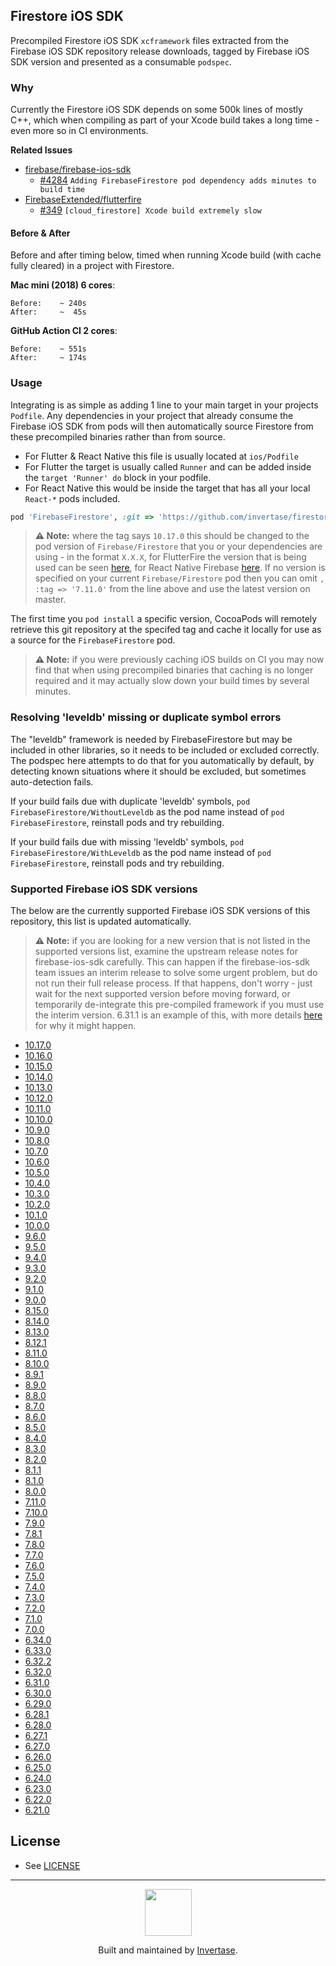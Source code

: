 ## Firestore iOS SDK

Precompiled Firestore iOS SDK `xcframework` files extracted from the Firebase iOS SDK repository release downloads, tagged by Firebase iOS SDK version and presented as a consumable `podspec`.

### Why

Currently the Firestore iOS SDK depends on some 500k lines of mostly C++, which when compiling as part of your Xcode build takes a long time - even more so in CI environments.

**Related Issues**

- [firebase/firebase-ios-sdk](https://github.com/firebase/firebase-ios-sdk)
  - [#4284](https://github.com/firebase/firebase-ios-sdk/issues/4284) `Adding FirebaseFirestore pod dependency adds minutes to build time`
- [FirebaseExtended/flutterfire](https://github.com/FirebaseExtended/flutterfire)
  - [#349](https://github.com/FirebaseExtended/flutterfire/issues/349) `[cloud_firestore] Xcode build extremely slow`
  
#### Before & After

Before and after timing below, timed when running Xcode build (with cache fully cleared) in a project with Firestore.

**Mac mini (2018) 6 cores**:

```
Before:    ~ 240s
After:     ~  45s
```

**GitHub Action CI 2 cores**:

```
Before:    ~ 551s
After:     ~ 174s
```

### Usage

Integrating is as simple as adding 1 line to your main target in your projects `Podfile`. Any dependencies in your project that already consume the Firebase iOS SDK from pods will then automatically source Firestore from these precompiled binaries rather than from source.

 - For Flutter & React Native this file is usually located at `ios/Podfile`
 - For Flutter the target is usually called `Runner` and can be added inside the `target 'Runner' do` block in your podfile.
 - For React Native this would be inside the target that has all your local `React-*` pods included.


```ruby
pod 'FirebaseFirestore', :git => 'https://github.com/invertase/firestore-ios-sdk-frameworks.git', :tag => '10.17.0'
```

> **⚠️ Note:** where the tag says `10.17.0` this should be changed to the pod version of `Firebase/Firestore` that you or your dependencies are using - in the format `X.X.X`, for FlutterFire the version that is being used can be seen [here](https://github.com/FirebaseExtended/flutterfire/blob/master/packages/firebase_core/firebase_core/ios/firebase_sdk_version.rb), for React Native Firebase [here](https://github.com/invertase/react-native-firebase/blob/master/packages/app/package.json#L70). If no version is specified on your current `Firebase/Firestore` pod then you can omit `, :tag => '7.11.0'` from the line above and use the latest version on master.

The first time you `pod install` a specific version, CocoaPods will remotely retrieve this git repository at the specifed tag and cache it locally for use as a source for the `FirebaseFirestore` pod.

> **⚠️ Note:** if you were previously caching iOS builds on CI you may now find that when using precompiled binaries that caching is no longer required and it may actually slow down your build times by several minutes. 

### Resolving 'leveldb' missing or duplicate symbol errors

The "leveldb" framework is needed by FirebaseFirestore but may be included in other libraries, so it needs to be included or excluded correctly.
The podspec here attempts to do that for you automatically by default, by detecting known situations where it should be excluded, but sometimes auto-detection fails.

If your build fails due with duplicate 'leveldb' symbols, `pod FirebaseFirestore/WithoutLeveldb` as the pod name instead of `pod FirebaseFirestore`, reinstall pods and try rebuilding.

If your build fails due with missing 'leveldb' symbols, `pod FirebaseFirestore/WithLeveldb` as the pod name instead of `pod FirebaseFirestore`, reinstall pods and try rebuilding.

### Supported Firebase iOS SDK versions

The below are the currently supported Firebase iOS SDK versions of this repository, this list is updated automatically.

> **⚠️ Note:** if you are looking for a new version that is not listed in the supported versions list, examine the upstream release notes for firebase-ios-sdk carefully. This can happen if the firebase-ios-sdk team issues an interim release to solve some urgent problem, but do not run their full release process. If that happens, don't worry - just wait for the next supported version before moving forward, or temporarily de-integrate this pre-compiled framework if you must use the interim version. 6.31.1 is an example of this, with more details [here](https://github.com/firebase/firebase-ios-sdk/pull/6368#issuecomment-685030446) for why it might happen.

<!--NEW_VERSION_PLACEHOLDER-->
 - [10.17.0](https://github.com/invertase/firestore-ios-sdk-frameworks/releases/tag/10.17.0)
 - [10.16.0](https://github.com/invertase/firestore-ios-sdk-frameworks/releases/tag/10.16.0)
 - [10.15.0](https://github.com/invertase/firestore-ios-sdk-frameworks/releases/tag/10.15.0)
 - [10.14.0](https://github.com/invertase/firestore-ios-sdk-frameworks/releases/tag/10.14.0)
 - [10.13.0](https://github.com/invertase/firestore-ios-sdk-frameworks/releases/tag/10.13.0)
 - [10.12.0](https://github.com/invertase/firestore-ios-sdk-frameworks/releases/tag/10.12.0)
 - [10.11.0](https://github.com/invertase/firestore-ios-sdk-frameworks/releases/tag/10.11.0)
 - [10.10.0](https://github.com/invertase/firestore-ios-sdk-frameworks/releases/tag/10.10.0)
 - [10.9.0](https://github.com/invertase/firestore-ios-sdk-frameworks/releases/tag/10.9.0)
 - [10.8.0](https://github.com/invertase/firestore-ios-sdk-frameworks/releases/tag/10.8.0)
 - [10.7.0](https://github.com/invertase/firestore-ios-sdk-frameworks/releases/tag/10.7.0)
 - [10.6.0](https://github.com/invertase/firestore-ios-sdk-frameworks/releases/tag/10.6.0)
 - [10.5.0](https://github.com/invertase/firestore-ios-sdk-frameworks/releases/tag/10.5.0)
 - [10.4.0](https://github.com/invertase/firestore-ios-sdk-frameworks/releases/tag/10.4.0)
 - [10.3.0](https://github.com/invertase/firestore-ios-sdk-frameworks/releases/tag/10.3.0)
 - [10.2.0](https://github.com/invertase/firestore-ios-sdk-frameworks/releases/tag/10.2.0)
 - [10.1.0](https://github.com/invertase/firestore-ios-sdk-frameworks/releases/tag/10.1.0)
 - [10.0.0](https://github.com/invertase/firestore-ios-sdk-frameworks/releases/tag/10.0.0)
 - [9.6.0](https://github.com/invertase/firestore-ios-sdk-frameworks/releases/tag/9.6.0)
 - [9.5.0](https://github.com/invertase/firestore-ios-sdk-frameworks/releases/tag/9.5.0)
 - [9.4.0](https://github.com/invertase/firestore-ios-sdk-frameworks/releases/tag/9.4.0)
 - [9.3.0](https://github.com/invertase/firestore-ios-sdk-frameworks/releases/tag/9.3.0)
 - [9.2.0](https://github.com/invertase/firestore-ios-sdk-frameworks/releases/tag/9.2.0)
 - [9.1.0](https://github.com/invertase/firestore-ios-sdk-frameworks/releases/tag/9.1.0)
 - [9.0.0](https://github.com/invertase/firestore-ios-sdk-frameworks/releases/tag/9.0.0)
 - [8.15.0](https://github.com/invertase/firestore-ios-sdk-frameworks/releases/tag/8.15.0)
 - [8.14.0](https://github.com/invertase/firestore-ios-sdk-frameworks/releases/tag/8.14.0)
 - [8.13.0](https://github.com/invertase/firestore-ios-sdk-frameworks/releases/tag/8.13.0)
 - [8.12.1](https://github.com/invertase/firestore-ios-sdk-frameworks/releases/tag/8.12.1)
 - [8.11.0](https://github.com/invertase/firestore-ios-sdk-frameworks/releases/tag/8.11.0)
 - [8.10.0](https://github.com/invertase/firestore-ios-sdk-frameworks/releases/tag/8.10.0)
 - [8.9.1](https://github.com/invertase/firestore-ios-sdk-frameworks/releases/tag/8.9.1)
 - [8.9.0](https://github.com/invertase/firestore-ios-sdk-frameworks/releases/tag/8.9.0)
 - [8.8.0](https://github.com/invertase/firestore-ios-sdk-frameworks/releases/tag/8.8.0)
 - [8.7.0](https://github.com/invertase/firestore-ios-sdk-frameworks/releases/tag/8.7.0)
 - [8.6.0](https://github.com/invertase/firestore-ios-sdk-frameworks/releases/tag/8.6.0)
 - [8.5.0](https://github.com/invertase/firestore-ios-sdk-frameworks/releases/tag/8.5.0)
 - [8.4.0](https://github.com/invertase/firestore-ios-sdk-frameworks/releases/tag/8.4.0)
 - [8.3.0](https://github.com/invertase/firestore-ios-sdk-frameworks/releases/tag/8.3.0)
 - [8.2.0](https://github.com/invertase/firestore-ios-sdk-frameworks/releases/tag/8.2.0)
 - [8.1.1](https://github.com/invertase/firestore-ios-sdk-frameworks/releases/tag/8.1.1)
 - [8.1.0](https://github.com/invertase/firestore-ios-sdk-frameworks/releases/tag/8.1.0)
 - [8.0.0](https://github.com/invertase/firestore-ios-sdk-frameworks/releases/tag/8.0.0)
 - [7.11.0](https://github.com/invertase/firestore-ios-sdk-frameworks/releases/tag/7.11.0)
 - [7.10.0](https://github.com/invertase/firestore-ios-sdk-frameworks/releases/tag/7.10.0)
 - [7.9.0](https://github.com/invertase/firestore-ios-sdk-frameworks/releases/tag/7.9.0)
 - [7.8.1](https://github.com/invertase/firestore-ios-sdk-frameworks/releases/tag/7.8.1)
 - [7.8.0](https://github.com/invertase/firestore-ios-sdk-frameworks/releases/tag/7.8.0)
 - [7.7.0](https://github.com/invertase/firestore-ios-sdk-frameworks/releases/tag/7.7.0)
 - [7.6.0](https://github.com/invertase/firestore-ios-sdk-frameworks/releases/tag/7.6.0)
 - [7.5.0](https://github.com/invertase/firestore-ios-sdk-frameworks/releases/tag/7.5.0)
 - [7.4.0](https://github.com/invertase/firestore-ios-sdk-frameworks/releases/tag/7.4.0)
 - [7.3.0](https://github.com/invertase/firestore-ios-sdk-frameworks/releases/tag/7.3.0)
 - [7.2.0](https://github.com/invertase/firestore-ios-sdk-frameworks/releases/tag/7.2.0)
 - [7.1.0](https://github.com/invertase/firestore-ios-sdk-frameworks/releases/tag/7.1.0)
 - [7.0.0](https://github.com/invertase/firestore-ios-sdk-frameworks/releases/tag/7.0.0)
 - [6.34.0](https://github.com/invertase/firestore-ios-sdk-frameworks/releases/tag/6.34.0)
 - [6.33.0](https://github.com/invertase/firestore-ios-sdk-frameworks/releases/tag/6.33.0)
 - [6.32.2](https://github.com/invertase/firestore-ios-sdk-frameworks/releases/tag/6.32.2)
 - [6.32.0](https://github.com/invertase/firestore-ios-sdk-frameworks/releases/tag/6.32.0)
 - [6.31.0](https://github.com/invertase/firestore-ios-sdk-frameworks/releases/tag/6.31.0)
 - [6.30.0](https://github.com/invertase/firestore-ios-sdk-frameworks/releases/tag/6.30.0)
 - [6.29.0](https://github.com/invertase/firestore-ios-sdk-frameworks/releases/tag/6.29.0)
 - [6.28.1](https://github.com/invertase/firestore-ios-sdk-frameworks/releases/tag/6.28.1)
 - [6.28.0](https://github.com/invertase/firestore-ios-sdk-frameworks/releases/tag/6.28.0)
 - [6.27.1](https://github.com/invertase/firestore-ios-sdk-frameworks/releases/tag/6.27.1)
 - [6.27.0](https://github.com/invertase/firestore-ios-sdk-frameworks/releases/tag/6.27.0)
 - [6.26.0](https://github.com/invertase/firestore-ios-sdk-frameworks/releases/tag/6.26.0)
 - [6.25.0](https://github.com/invertase/firestore-ios-sdk-frameworks/releases/tag/6.25.0)
 - [6.24.0](https://github.com/invertase/firestore-ios-sdk-frameworks/releases/tag/6.24.0)
 - [6.23.0](https://github.com/invertase/firestore-ios-sdk-frameworks/releases/tag/6.23.0)
 - [6.22.0](https://github.com/invertase/firestore-ios-sdk-frameworks/releases/tag/6.22.0)
 - [6.21.0](https://github.com/invertase/firestore-ios-sdk-frameworks/releases/tag/6.21.0)

## License

- See [LICENSE](/LICENSE)

---

<p align="center">
  <a href="https://invertase.io/?utm_source=readme&utm_medium=footer&utm_campaign=firestore-ios-sdk-frameworks">
    <img width="75px" src="https://static.invertase.io/assets/invertase/invertase-rounded-avatar.png">
  </a>
  <p align="center">
    Built and maintained by <a href="https://invertase.io/?utm_source=readme&utm_medium=footer&utm_campaign=firestore-ios-sdk-frameworks">Invertase</a>.
  </p>
</p>

